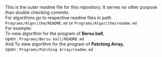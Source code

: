 This is the outer readme file for this repository. It serves no
other purpose than double checking commits.<br/>
For algorithms go to respective readme files in path `Programs/Algorithm/README.md` or `Programs/Algorithm/readme.md`<br/>
For example:<br/>
To view algorithm for the program of **Bersu ball**,<br/>
open : `Programs/Bersu ball/README.md`<br/>
And To view algorithm for the program of **Patching Array**,<br/>
open : `Programs/Patching Array/readme.md`<br/>
